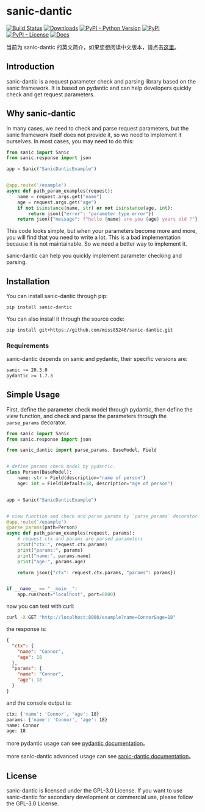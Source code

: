 # sanic-dantic

[![Build Status](https://img.shields.io/endpoint.svg?url=https%3A%2F%2Factions-badge.atrox.dev%2Fmiss85246%2Fsanic-dantic%2Fbadge%3Fref%3Dmain&style=flat)](https://actions-badge.atrox.dev/miss85246/sanic-dantic/goto?ref=main)
[![Downloads](https://static.pepy.tech/personalized-badge/sanic-dantic?period=total&units=international_system&left_color=grey&right_color=brightgreen&left_text=Downloads)](https://pepy.tech/project/sanic-dantic)
[![PyPI - Python Version](https://img.shields.io/pypi/pyversions/sanic-dantic)](https://pypi.org/project/sanic-dantic/)
[![PyPI](https://img.shields.io/pypi/v/sanic-dantic)](https://pypi.org/project/sanic-dantic/)
[![PyPI - License](https://img.shields.io/pypi/l/sanic-dantic)](https://pypi.org/project/sanic-dantic/)
[![Docs](https://img.shields.io/badge/docs-passing-brightgreen)](https://miss85246.github.io/sanic-dantic/)

当前为 sanic-dantic 的英文简介，如果您想阅读中文版本，请点击[这里](README_zh.md)。

## Introduction

sanic-dantic is a request parameter check and parsing library based on the sanic
framework. It is based on pydantic and can help developers quickly check and
get request parameters.

## Why sanic-dantic

In many cases, we need to check and parse request parameters, but the sanic
framework itself does not provide it, so we need to implement it ourselves.
In most cases, you may need to do this:

```python
from sanic import Sanic
from sanic.response import json

app = Sanic("SanicDanticExample")


@app.route('/example')
async def path_param_examples(request):
    name = request.args.get("name")
    age = request.args.get("age")
    if not isinstance(name, str) or not isinstance(age, int):
        return json({"error": "parameter type error"})
    return json({"message": f"hello {name} are you {age} years old ?"})
```

This code looks simple, but when your parameters become more and more, you will
find that you need to write a lot. This is a bad implementation because it is
not maintainable. So we need a better way to implement it.

sanic-dantic can help you quickly implement parameter checking and parsing.

## Installation

You can install sanic-dantic through pip:

```bash
pip install sanic-dantic
```

You can also install it through the source code:

```bash
pip install git+https://github.com/miss85246/sanic-dantic.git
```

### Requirements

sanic-dantic depends on sanic and pydantic, their specific versions are:

```bash
sanic >= 20.3.0
pydantic >= 1.7.3
```

## Simple Usage

First, define the parameter check model through pydantic,
then define the view function, and check and parse the parameters through the
`parse_params` decorator.

```python
from sanic import Sanic
from sanic.response import json

from sanic_dantic import parse_params, BaseModel, Field


# define params check model by pydantic.
class Person(BaseModel):
    name: str = Field(description="name of person")
    age: int = Field(default=18, description="age of person")


app = Sanic("SanicDanticExample")


# view function and check and parse params by `parse_params` decorator.
@app.route('/example')
@parse_params(path=Person)
async def path_param_examples(request, params):
    # request.ctx and params are parsed parameters
    print("ctx:", request.ctx.params)
    print("params:", params)
    print("name:", params.name)
    print("age:", params.age)

    return json({"ctx": request.ctx.params, "params": params})


if __name__ == "__main__":
    app.run(host="localhost", port=8000)
```

now you can test with curl:

```bash
curl -X GET "http://localhost:8000/example?name=Connor&age=18"
```

the response is:

```json
{
  "ctx": {
    "name": "Connor",
    "age": 18
  },
  "params": {
    "name": "Connor",
    "age": 18
  }
}
```

and the console output is:

```bash
ctx: {'name': 'Connor', 'age': 18}
params: {'name': 'Connor', 'age': 18}
name: Connor
age: 18
```

more pydantic usage can see
[pydantic documentation](https://pydantic-docs.helpmanual.io/usage/models/)。

more sanic-dantic advanced usage can see
[sanic-dantic documentation](https://miss85246.github.io/sanic-dantic/)。

## License

sanic-dantic is licensed under the GPL-3.0 License. If you want to use
sanic-dantic for secondary development or commercial use, please follow the
GPL-3.0 License.

